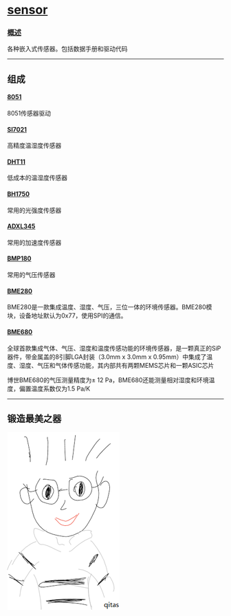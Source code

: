 ﻿# [sensor](https://github.com/Qitas/sensor) 

### [概述](https://github.com/Qitas/sensor/wiki) 

各种嵌入式传感器。包括数据手册和驱动代码

---

## 组成
#### [8051](./8051) 

8051传感器驱动

#### [SI7021](./SI7021/SI7021.md) 

高精度温湿度传感器


#### [DHT11](./DHT11/DHT11.md) 

低成本的温湿度传感器


#### [BH1750](./BH1750/BH1750.md) 

常用的光强度传感器


#### [ADXL345](./ADXL345/ADXL345.md) 

常用的加速度传感器


#### [BMP180](./BMP180/BMP180.md) 

常用的气压传感器


#### [BME280](./BME280/BME280.md) 

BME280是一款集成温度、湿度、气压，三位一体的环境传感器。BME280模块，设备地址默认为0x77，使用SPI的通信。


#### [BME680](./BME680/BME680.md) 

全球首款集成气体、气压、湿度和温度传感功能的环境传感器，是一颗真正的SiP器件，带金属盖的8引脚LGA封装（3.0mm x 3.0mm x 0.95mm）中集成了温度、湿度、气压和气体传感功能，其内部共有两颗MEMS芯片和一颗ASIC芯片

博世BME680的气压测量精度为± 12 Pa，BME680还能测量相对湿度和环境温度，偏置温度系数仅为1.5 Pa/K



---

## 锻造最美之器

[![sites](qitas/qitas.png)](http://www.qitas.cn)

